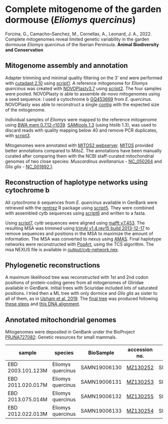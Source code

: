 # Complete mitogenome of the garden dormouse (_Eliomys quercinus_)

Forcina, G., Camacho–Sanchez, M., Cornellas, A., Leonard, J. A., 2022. Complete mitogenomes reveal limited genetic variability in the garden dormouse *Eliomys quercinus* of the Iberian Peninsula. **Animal Biodiversity and Conservation**

## Mitogenome assembly and annotation
Adapter trimming and minimal quality filtering on the 3' end were performed with [cutadapt 2.10](https://doi.org/10.14806/ej.17.1.200) using [script1](src/1.trim-fastq.sh).
A reference mitogenome for _Eliomys quercinus_ was created with [NOVOPlasty3.7](https://doi.org/10.1093/nar/gkw955) using [script2](src/2.novoplasty.sh). The four samples were pooled. NOVOPlasty is able to assemble de-novo mitogenomes using a seed sequence. I used a cytochrome b [GQ453669](data/raw/GQ453669.fasta) from *E. quercinus*. NOVOPlasty was able to reconstruct a single [contig](output/log_eliomys_novoplasty.txt) with the expected size of the mitogenome.

Individual samples of *Eliomys* were mapped to the reference mitogenome using [BWA mem 0.7.12-r1039](https://arxiv.org/abs/1303.3997). [SAMtools 1.3](https://doi.org/10.1093/bioinformatics/btp352) (using htslib 1.3), was used to discard reads with quality mapping below 40 and remove PCR duplicates, with [script3](src/3.assemble.sh).

Mitogenomes were annotated with [MITOS2 webserver](http://mitos.bioinf.uni-leipzig.de/index.py). [MITOS](https://doi.org/10.1016/j.ympev.2012.08.023) provided better annotations compared to MitoZ. The annotations have been manually curated after comparing them with the NCBI staff-curated mitochondrial genomes of two close species: _Muscardinus avellanarius_ - [NC_050264](https://www.ncbi.nlm.nih.gov/nuccore/NC_050264) and _Glis glis_ - [NC_001892.1](https://www.ncbi.nlm.nih.gov/nuccore/NC_001892).

## Reconstruction of haplotype networks using cytochrome b
All *cytochrome b* sequences from _E. quercinus_ available in GenBank were retrieved with the [rentrez]( https://doi.org/10.7287/peerj.preprints.3179v2) R package using [script5](src/5.retrieve-cytb.R). They were combined with assembled cytb sequences using [script6](src/6.multifasta-cytb.sh) and written to a fasta.

Using [script7](src/7.msa-trim.sh), *cytb* sequences were aligned using [mafft v7.453](https://doi.org/10.1093/molbev/mst010). The resulting MSA was trimmed using [trimAl v1.4.rev15 build 2013-12-17](https://doi.org/10.1093/bioinformatics/btp348) to remove sequences and positions in the MSA to maximize the amount of information. The MSA was converted to nexus using [AMAS](https://doi.org/10.7717/peerj.1660).
Final haplotype networks were reconstructed with [PopArt](https://doi.org/10.1111/2041-210X.12410), using the TCS algorithm. The msa NEXUS file is available in [output/cyb-network.nex](output/cyb-network.nex).

## Phylogenetic reconstructions
A maximum likelihood tree was reconstructed with 1st and 2nd codon positions of protein-coding genes from all mitogenomes of Gliridae available in GenBank. Initial trees with Sciuridae included lots of saturated positions. I tried then a ML tree with only dormice and *Glis glis* as sister to all of them, as in [Upham et al. 2019](https://doi.org/10.1371/journal.pbio.3000494). The [final tree](output/RAxML_bipartitions.mito.tree) was produced following [these steps](src/mitogenomes_ML.txt) and [this DNA alignment](data/mitogenomes_ML/raxml.phy).

## Annotated mitochondrial genomes
Mitogenomes were deposited in GenBank under the BioProject [PRJNA727082](https://www.ncbi.nlm.nih.gov/bioproject/727082): Genetic resources for small mammals.

| sample            | species           | BioSample    | accession no.                                             | SRA         |
|-------------------|-------------------|--------------|-----------------------------------------------------------|-------------|
| EBD 2003.101.123M | Eliomys quercinus | SAMN19006130 | [MZ130252](https://www.ncbi.nlm.nih.gov/nuccore/MZ130252) | SRR14415825 |
| EBD 2011.020.017M | Eliomys quercinus | SAMN19006131 | [MZ130253](https://www.ncbi.nlm.nih.gov/nuccore/MZ130253) | SRR14415824 |
| EBD 2013.075.014M | Eliomys quercinus | SAMN19006132 | [MZ130255](https://www.ncbi.nlm.nih.gov/nuccore/MZ130255) | SRR14415823 |
| EBD 2012.022.013M | Eliomys quercinus | SAMN19006133 | [MZ130254](https://www.ncbi.nlm.nih.gov/nuccore/MZ130254) | SRR14415822 |
